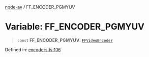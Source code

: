 [node-av](../globals.md) / FF\_ENCODER\_PGMYUV

# Variable: FF\_ENCODER\_PGMYUV

> `const` **FF\_ENCODER\_PGMYUV**: [`FFVideoEncoder`](../type-aliases/FFVideoEncoder.md)

Defined in: [encoders.ts:106](https://github.com/seydx/av/blob/f8631fc881b394300b1479f511d55cf1c370a87f/src/constants/encoders.ts#L106)
